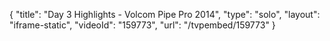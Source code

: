 {
    "title": "Day 3 Highlights - Volcom Pipe Pro 2014",
    "type": "solo",
    "layout": "iframe-static",
    "videoId": "159773",
    "url": "\/tvpembed\/159773"
}